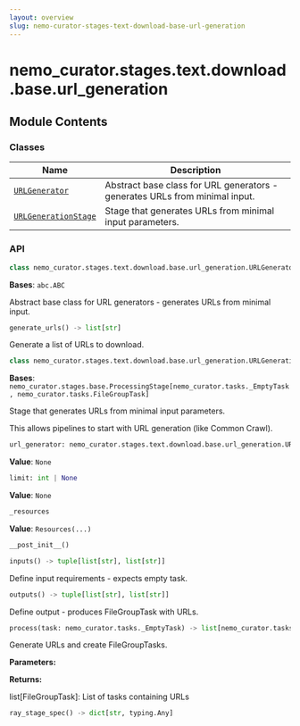```yaml
---
layout: overview
slug: nemo-curator-stages-text-download-base-url-generation
---
```


# nemo_curator.stages.text.download.base.url_generation



## Module Contents

### Classes

| Name | Description |
|------|-------------|
| [`URLGenerator`](#nemo_curatorstagestextdownloadbaseurl_generationurlgenerator) | Abstract base class for URL generators - generates URLs from minimal input. |
| [`URLGenerationStage`](#nemo_curatorstagestextdownloadbaseurl_generationurlgenerationstage) | Stage that generates URLs from minimal input parameters. |

### API

```python
class nemo_curator.stages.text.download.base.url_generation.URLGenerator
```

**Bases**: `abc.ABC`

Abstract base class for URL generators - generates URLs from minimal input.

```python
generate_urls() -> list[str]
```

Generate a list of URLs to download.


```python
class nemo_curator.stages.text.download.base.url_generation.URLGenerationStage
```

**Bases**: `nemo_curator.stages.base.ProcessingStage[nemo_curator.tasks._EmptyTask, nemo_curator.tasks.FileGroupTask]`

Stage that generates URLs from minimal input parameters.

This allows pipelines to start with URL generation (like Common Crawl).

```python
url_generator: nemo_curator.stages.text.download.base.url_generation.URLGenerator
```

**Value**: `None`


```python
limit: int | None
```

**Value**: `None`


```python
_resources
```

**Value**: `Resources(...)`


```python
__post_init__()
```


```python
inputs() -> tuple[list[str], list[str]]
```

Define input requirements - expects empty task.


```python
outputs() -> tuple[list[str], list[str]]
```

Define output - produces FileGroupTask with URLs.


```python
process(task: nemo_curator.tasks._EmptyTask) -> list[nemo_curator.tasks.FileGroupTask]
```

Generate URLs and create FileGroupTasks.

**Parameters:**

**Returns:**

list[FileGroupTask]: List of tasks containing URLs


```python
ray_stage_spec() -> dict[str, typing.Any]
```

